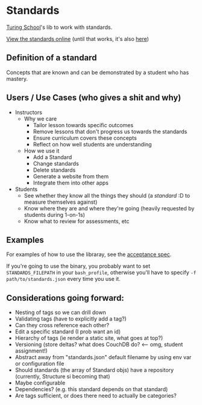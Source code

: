 # Standards

[Turing School](http://turing.io/)'s lib to work with standards.

[View the standards online](http://standards.turing.io/) (until that works, it's also [here](http://turingschool-standards.herokuapp.com/))

## Definition of a standard

Concepts that are known and can be demonstrated by a student who has mastery.

## Users / Use Cases (who gives a shit and why)

* Instructors
  * Why we care
    * Tailor lesson towards specific outcomes
    * Remove lessons that don't progress us towards the standards
    * Ensure curriculum covers these concepts
    * Reflect on how well students are understanding
  * How we use it
    * Add a Standard
    * Change standards
    * Delete standards
    * Generate a website from them
    * Integrate them into other apps
* Students
  * See whether they know all the things they should (a *standard* :D to measure themselves against)
  * Know where they are and where they're going (heavily requested by students during 1-on-1s)
  * Know what to review for assessments, etc

## Examples

For examples of how to use the libraray, see the
[acceptance spec](https://github.com/turingschool/standards/blob/master/spec/acceptance_spec.rb).


If you're going to use the binary,
you probably want to set `STANDARDS_FILEPATH` in your `bash_profile`,
otherwise you'll have to specify `-f path/to/standards.json` every time you use it.

## Considerations going forward:

* Nesting of tags so we can drill down
* Validating tags (have to explicitly add a tag?)
* Can they cross reference each other?
* Edit a specific standard (I prob want an id)
* Hierarchy of tags (ie render a static site, what goes at top?)
* Versioning (store deltas? what does CouchDB do? <-- omg, student assignment!)
* Abstract away from "standards.json" default filename by using env var or configuration file
* Should standards (the array of Standard objs) have a repository (currently, Structure si becoming that)
* Maybe configurable
* Dependencies? (e.g. this standard depends on that standard)
* Are tags sufficient, or does there need to actually be categories?
